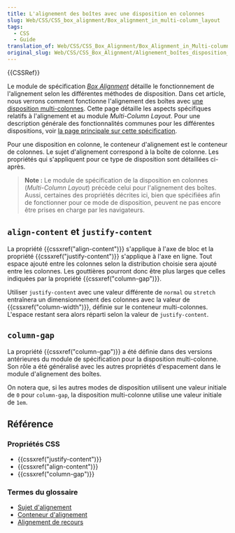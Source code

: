 ```yaml
---
title: L'alignement des boîtes avec une disposition en colonnes
slug: Web/CSS/CSS_box_alignment/Box_alignment_in_multi-column_layout
tags:
  - CSS
  - Guide
translation_of: Web/CSS/CSS_Box_Alignment/Box_Alignment_in_Multi-column_Layout
original_slug: Web/CSS/CSS_Box_Alignment/Alignement_boîtes_disposition_colonnes
---
```


{{CSSRef}}

Le module de spécification _[Box Alignment](/fr/docs/Web/CSS/CSS_Box_Alignment)_ détaille le fonctionnement de l'alignement selon les différentes méthodes de disposition. Dans cet article, nous verrons comment fonctionne l'alignement des boîtes avec [une disposition multi-colonnes](/fr/docs/Web/CSS/Colonnes_CSS). Cette page détaille les aspects spécifiques relatifs à l'alignement et au module _Multi-Column Layout_. Pour une description générale des fonctionnalités communes pour les différentes dispositions, voir [la page principale sur cette spécification](/fr/docs/Web/CSS/CSS_Box_Alignment).

Pour une disposition en colonne, le conteneur d'alignement est le conteneur de colonnes. Le sujet d'alignement correspond à la boîte de colonne. Les propriétés qui s'appliquent pour ce type de disposition sont détaillées ci-après.

> **Note :** Le module de spécification de la disposition en colonnes (_Multi-Column Layout_) précède celui pour l'alignement des boîtes. Aussi, certaines des propriétés décrites ici, bien que spécifiées afin de fonctionner pour ce mode de disposition, peuvent ne pas encore être prises en charge par les navigateurs.

## `align-content` et `justify-content`

La propriété {{cssxref("align-content")}} s'applique à l'axe de bloc et la propriété {{cssxref("justify-content")}} s'applique à l'axe en ligne. Tout espace ajouté entre les colonnes selon la distribution choisie sera ajouté entre les colonnes. Les gouttières pourront donc être plus larges que celles indiquées par la propriété {{cssxref("column-gap")}}.

Utiliser `justify-content` avec une valeur différente de `normal` ou `stretch` entraînera un dimensionnement des colonnes avec la valeur de {{cssxref("column-width")}}, définie sur le conteneur multi-colonnes. L'espace restant sera alors réparti selon la valeur de `justify-content`.

## `column-gap`

La propriété {{cssxref("column-gap")}} a été définie dans des versions antérieures du module de spécification pour la disposition multi-colonne. Son rôle a été généralisé avec les autres propriétés d'espacement dans le module d'alignement des boîtes.

On notera que, si les autres modes de disposition utilisent une valeur initiale de `0` pour `column-gap`, la disposition multi-colonne utilise une valeur initiale de `1em`.

## Référence

### Propriétés CSS

- {{cssxref("justify-content")}}
- {{cssxref("align-content")}}
- {{cssxref("column-gap")}}

### Termes du glossaire

- [Sujet d'alignement](/fr/docs/Glossary/Alignment_Subject)
- [Conteneur d'alignement](/fr/docs/Glossary/Alignment_Container)
- [Alignement de recours](/fr/docs/Glossary/Fallback_Alignment)
